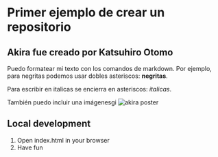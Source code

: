 # Primer ejemplo de crear un repositorio
## Akira fue creado por	Katsuhiro Otomo

Puedo formatear mi texto con los comandos de markdown. Por ejemplo, para negritas podemos usar dobles asteriscos:
**negritas**.

Para escribir en italicas se encierra en asteriscos: *italicas*.


También puedo incluir una imágenesgi 
![akira poster](https://imgs.abduzeedo.com/files/articles/akira_fanart/ph1.jpg)


## Local development

1. Open index.html in your browser
2. Have fun